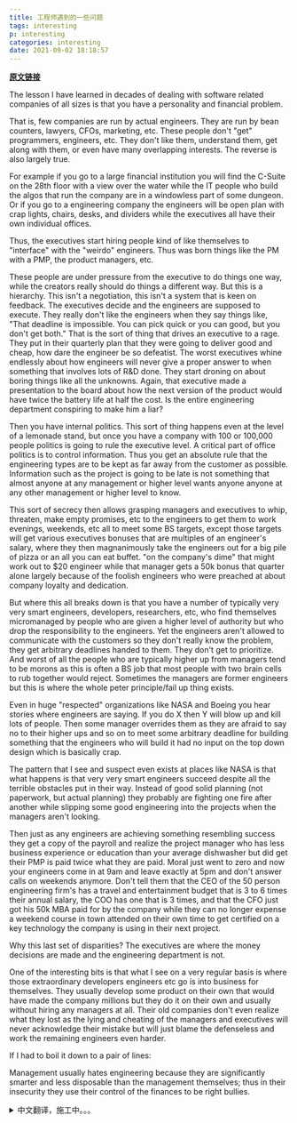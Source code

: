 ```yaml
---
title: 工程师遇到的一些问题
tags: interesting
p: interesting
categories: interesting
date: 2021-09-02 18:18:57
---
```

**[原文链接](https://old.reddit.com/r/programming/comments/pgbizq/traditional_companies_are_losing_because_they/)**

The lesson I have learned in decades of dealing with software related companies of all sizes is that you have a personality and financial problem.

That is, few companies are run by actual engineers. They are run by bean counters, lawyers, CFOs, marketing, etc. These people don't "get" programmers, engineers, etc. They don't like them, understand them, get along with them, or even have many overlapping interests. The reverse is also largely true.

For example if you go to a large financial institution you will find the C-Suite on the 28th floor with a view over the water while the IT people who build the algos that run the company are in a windowless part of some dungeon. Or if you go to a engineering company the engineers will be open plan with crap lights, chairs, desks, and dividers while the executives all have their own individual offices.

Thus, the executives start hiring people kind of like themselves to "interface" with the "weirdo" engineers. Thus was born things like the PM with a PMP, the product managers, etc.

These people are under pressure from the executive to do things one way, while the creators really should do things a different way. But this is a hierarchy. This isn't a negotiation, this isn't a system that is keen on feedback. The executives decide and the engineers are supposed to execute. They really don't like the engineers when they say things like, "That deadline is impossible. You can pick quick or you can good, but you don't get both." That is the sort of thing that drives an executive to a rage. They put in their quarterly plan that they were going to deliver good and cheap, how dare the engineer be so defeatist. The worst executives whine endlessly about how engineers will never give a proper answer to when something that involves lots of R&D done. They start droning on about boring things like all the unknowns. Again, that executive made a presentation to the board about how the next version of the product would have twice the battery life at half the cost. Is the entire engineering department conspiring to make him a liar?

Then you have internal politics. This sort of thing happens even at the level of a lemonade stand, but once you have a company with 100 or 100,000 people politics is going to rule the executive level. A critical part of office politics is to control information. Thus you get an absolute rule that the engineering types are to be kept as far away from the customer as possible. Information such as the project is going to be late is not something that almost anyone at any management or higher level wants anyone anyone at any other management or higher level to know.

This sort of secrecy then allows grasping managers and executives to whip, threaten, make empty promises, etc to the engineers to get them to work evenings, weekends, etc all to meet some BS targets, except those targets will get various executives bonuses that are multiples of an engineer's salary, where they then magnanimously take the engineers out for a big pile of pizza or an all you can eat buffet. "on the company's dime" that might work out to $20 engineer while that manager gets a 50k bonus that quarter alone largely because of the foolish engineers who were preached at about company loyalty and dedication.

But where this all breaks down is that you have a number of typically very very smart engineers, developers, researchers, etc, who find themselves micromanaged by people who are given a higher level of authority but who drop the responsibility to the engineers. Yet the engineers aren't allowed to communicate with the customers so they don't really know the problem, they get arbitrary deadlines handed to them. They don't get to prioritize. And worst of all the people who are typically higher up from managers tend to be morons as this is often a BS job that most people with two brain cells to rub together would reject. Sometimes the managers are former engineers but this is where the whole peter principle/fail up thing exists.

Even in huge "respected" organizations like NASA and Boeing you hear stories where engineers are saying. If you do X then Y will blow up and kill lots of people. Then some manager overrides them as they are afraid to say no to their higher ups and so on to meet some arbitrary deadline for building something that the engineers who will build it had no input on the top down design which is basically crap.

The pattern that I see and suspect even exists at places like NASA is that what happens is that very very smart engineers succeed despite all the terrible obstacles put in their way. Instead of good solid planning (not paperwork, but actual planning) they probably are fighting one fire after another while slipping some good engineering into the projects when the managers aren't looking.

Then just as any engineers are achieving something resembling success they get a copy of the payroll and realize the project manager who has less business experience or education than your average dishwasher but did get their PMP is paid twice what they are paid. Moral just went to zero and now your engineers come in at 9am and leave exactly at 5pm and don't answer calls on weekends anymore. Don't tell them that the CEO of the 50 person engineering firm's has a travel and entertainment budget that is 3 to 6 times their annual salary, the COO has one that is 3 times, and that the CFO just got his 50k MBA paid for by the company while they can no longer expense a weekend course in town attended on their own time to get certified on a key technology the company is using in their next project.

Why this last set of disparities? The executives are where the money decisions are made and the engineering department is not.

One of the interesting bits is that what I see on a very regular basis is where those extraordinary developers engineers etc go is into business for themselves. They usually develop some product on their own that would have made the company millions but they do it on their own and usually without hiring any managers at all. Their old companies don't even realize what they lost as the lying and cheating of the managers and executives will never acknowledge their mistake but will just blame the defenseless and work the remaining engineers even harder.

If I had to boil it down to a pair of lines:

Management usually hates engineering because they are significantly smarter and less disposable than the management themselves; thus in their insecurity they use their control of the finances to be right bullies.

<details>
  <summary>中文翻译，施工中。。。</summary>
我在与各种规模的软件相关公司打交道的几十年中学到的教训是，你有个性和财务问题。

也就是说，很少有公司是由真正的工程师经营的。他们由豆子柜台、律师、CFO、市场部等经营，这些人不“得到”程序员、工程师等，他们不喜欢他们，不了解他们，与他们相处，甚至有许多重叠的兴趣.反过来也是如此。

例如，如果您去一家大型金融机构，您会发现 28 楼的 C-Suite 可以俯瞰水面，而构建运营公司的算法的 IT 人员则位于某个地牢的无窗部分。或者，如果你去一家工程公司，工程师将是开放式的，配有废灯、椅子、桌子和隔板，而高管们都有自己的独立办公室。

因此，高管们开始雇佣与自己类似的人来与“怪人”工程师“打交道”。因此诞生了诸如带有 PMP 的 PM、产品经理等之类的东西。

这些人在行政部门的压力下以一种方式做事，而创作者确实应该以不同的方式做事。但这是一个层次结构。这不是谈判，这不是一个热衷于反馈的系统。高管决定，工程师应该执行。他们真的不喜欢工程师说“那个截止日期是不可能的。你可以选择快，也可以选择好，但你不能两者兼得。”这就是让高管愤怒的事情。他们在他们的季度计划中说他们将提供物美价廉的产品，工程师怎么敢如此失败。最差劲的高管会不断抱怨，当涉及大量研发的事情完成时，工程师永远不会给出正确的答案。他们开始喋喋不休地谈论无聊的事情，比如所有的未知数。这位高管再次向董事会介绍了该产品的下一个版本如何以一半的成本实现两倍的电池寿命。是不是整个工程部门都在密谋让他成为骗子？

然后你有内部政治。这种事情即使在柠檬水摊上也会发生，但是一旦你拥有一家拥有 100 或 100,000 人的公司，政治就会统治执行层。办公室政治的一个关键部分是控制信息。因此，您得到了一个绝对规则，即工程类型应尽可能远离客户。几乎任何管理层或更高级别的任何人都不想让任何其他管理或更高级别的任何人知道诸如项目将要延迟之类的信息。

这种保密然后允许有把握的经理和高管向工程师鞭打、威胁、做出空头承诺等，让他们在晚上、周末等工作以达到一些 BS 目标，除了这些目标将获得各种高管奖金工程师工资的数倍，然后他们慷慨地带工程师出去吃一大堆比萨饼或无限量自助餐。 “在公司的一角钱”，这可能是 20 美元的工程师，而该经理仅在那个季度就获得了 5 万美元的奖金，这主要是因为愚蠢的工程师鼓吹公司忠诚和奉献精神。

但是，这一切的问题在于，您有许多通常非常聪明的工程师、开发人员、研究人员等，他们发现自己被授予更高级别权限的人进行微观管理，但他们将责任推给了工程师。然而，工程师不允许与客户沟通，因此他们并不真正了解问题所在，他们会被任意设定截止日期。他们无法确定优先级。最糟糕的是，通常在经理级别更高的人往往是白痴，因为这通常是一份 BS 工作，大多数拥有两个脑细胞的人都会拒绝。有时经理是前工程师，但这是整个彼得原则/失败的事情存在的地方。

即使在像 NASA 和波音这样的“受人尊敬”的大型组织中，你也会听到工程师们说的故事。如果你做 X 那么 Y 会爆炸并杀死很多人。然后一些经理覆盖他们，因为他们害怕对他们的上级说不，等等，以满足一些任意的最后期限来建造一些东西，而将建造它的工程师对自上而下的设计没有意见，这基本上是废话。

我看到并怀疑在像 NASA 这样的地方甚至存在的模式是，尽管遇到了所有可怕的障碍，但非常非常聪明的工程师还是成功了。与其说是良好的可靠计划（不是文书工作，而是实际计划），他们可能正在一场又一场的战斗，同时在经理们不注意的情况下将一些好的工程融入项目中。
</details>